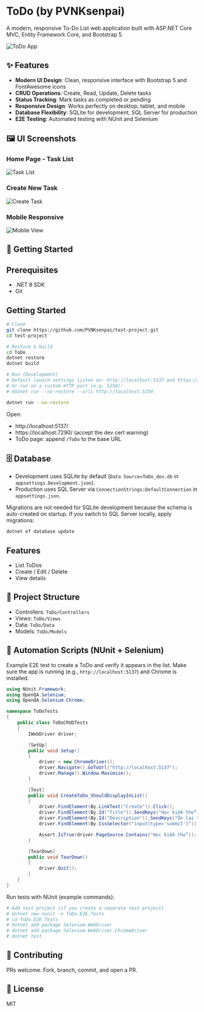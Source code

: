 # ToDo (by PVNKsenpai)

A modern, responsive To-Do List web application built with ASP.NET Core MVC, Entity Framework Core, and Bootstrap 5.

![ToDo App](https://via.placeholder.com/800x400/007bff/ffffff?text=ToDo+App+by+PVNKsenpai)

## ✨ Features

- **Modern UI Design**: Clean, responsive interface with Bootstrap 5 and FontAwesome icons
- **CRUD Operations**: Create, Read, Update, Delete tasks
- **Status Tracking**: Mark tasks as completed or pending
- **Responsive Design**: Works perfectly on desktop, tablet, and mobile
- **Database Flexibility**: SQLite for development, SQL Server for production
- **E2E Testing**: Automated testing with NUnit and Selenium

## 🖼️ UI Screenshots

### Home Page - Task List
![Task List](https://via.placeholder.com/800x500/f8f9fa/333333?text=Task+List+View)

### Create New Task
![Create Task](https://via.placeholder.com/800x600/ffffff/333333?text=Create+New+Task+Form)

### Mobile Responsive
![Mobile View](https://via.placeholder.com/400x600/f8f9fa/333333?text=Mobile+Responsive+View)

## 🚀 Getting Started

## Prerequisites
- .NET 8 SDK
- Git

## Getting Started
```bash
# Clone
git clone https://github.com/PVNKsenpai/test-project.git
cd test-project

# Restore & build
cd ToDo
dotnet restore
dotnet build

# Run (Development)
# Default launch settings listen on: http://localhost:5137 and https://localhost:7290
# Or run on a custom HTTP port (e.g. 5250):
# dotnet run --no-restore --urls http://localhost:5250

dotnet run --no-restore
```

Open:
- http://localhost:5137/
- https://localhost:7290/ (accept the dev cert warning)
- ToDo page: append `/ToDo` to the base URL

## 🗄️ Database
- Development uses SQLite by default (`Data Source=ToDo_dev.db` in `appsettings.Development.json`).
- Production uses SQL Server via `ConnectionStrings:DefaultConnection` in `appsettings.json`.

Migrations are not needed for SQLite development because the schema is auto-created on startup. If you switch to SQL Server locally, apply migrations:
```bash
dotnet ef database update
```

## Features
- List ToDos
- Create / Edit / Delete
- View details

## 📁 Project Structure
- Controllers: `ToDo/Controllers`
- Views: `ToDo/Views`
- Data: `ToDo/Data`
- Models: `ToDo/Models`

## 🧪 Automation Scripts (NUnit + Selenium)
Example E2E test to create a ToDo and verify it appears in the list. Make sure the app is running (e.g., `http://localhost:5137`) and Chrome is installed.

```csharp
using NUnit.Framework;
using OpenQA.Selenium;
using OpenQA.Selenium.Chrome;

namespace ToDoTests
{
    public class ToDoCRUDTests
    {
        IWebDriver driver;

        [SetUp]
        public void Setup()
        {
            driver = new ChromeDriver();
            driver.Navigate().GoToUrl("http://localhost:5137");
            driver.Manage().Window.Maximize();
        }

        [Test]
        public void CreateToDo_ShouldDisplayInList()
        {
            driver.FindElement(By.LinkText("Create")).Click();
            driver.FindElement(By.Id("Title")).SendKeys("Học kiểm thử");
            driver.FindElement(By.Id("Description")).SendKeys("Ôn lại test case CRUD");
            driver.FindElement(By.CssSelector("input[type='submit']")).Click();

            Assert.IsTrue(driver.PageSource.Contains("Học kiểm thử"));
        }

        [TearDown]
        public void TearDown()
        {
            driver.Quit();
        }
    }
}
```

Run tests with NUnit (example commands):
```bash
# Add test project (if you create a separate test project)
# dotnet new nunit -n ToDo.E2E.Tests
# cd ToDo.E2E.Tests
# dotnet add package Selenium.WebDriver
# dotnet add package Selenium.WebDriver.ChromeDriver
# dotnet test
```

## 🤝 Contributing
PRs welcome. Fork, branch, commit, and open a PR.

## 📄 License
MIT
